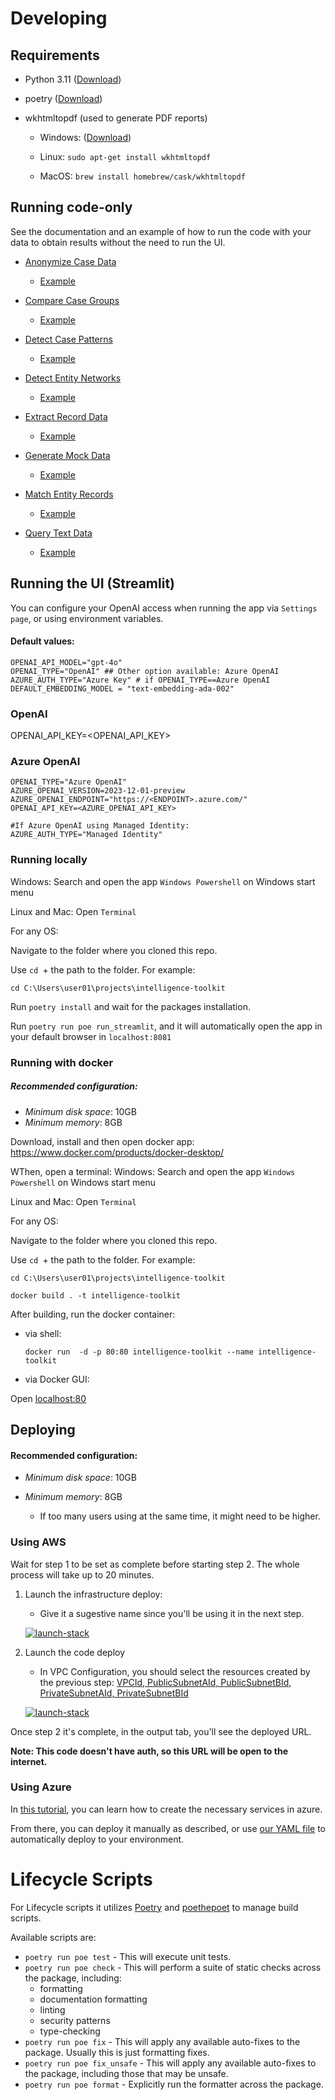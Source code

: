 # Developing 

## Requirements

- Python 3.11 ([Download](https://www.python.org/downloads/))
- poetry ([Download](https://python-poetry.org/docs/#installing-with-the-official-installer))
- wkhtmltopdf (used to generate PDF reports)

    - Windows: ([Download](https://wkhtmltopdf.org/downloads.html))

    - Linux:  `sudo apt-get install wkhtmltopdf`

    - MacOS: `brew install homebrew/cask/wkhtmltopdf`

## Running code-only 

See the documentation and an example of how to run the code with your data to obtain results without the need to run the UI.
- [Anonymize Case Data](./app/anonymize_case_data/README.md)

    - [Example](./example_notebooks/anonymize_case_data.ipynb)

- [Compare Case Groups](./app/compare_case_groups/README.md)

    - [Example](./example_notebooks/compare_case_groups.ipynb)

- [Detect Case Patterns](./app/detect_case_patterns/README.md)

    - [Example](./example_notebooks/detect_case_patterns.ipynb)

- [Detect Entity Networks](./app/detect_entity_networks/README.md)

    - [Example](./example_notebooks/detect_entity_networks/main.ipynb)

- [Extract Record Data](./app/extract_record_data/README.md)

    - [Example](./example_notebooks/extract_record_data/main.ipynb)

- [Generate Mock Data](./app/generate_mock_data/README.md)

    - [Example](./example_notebooks/generate_mock_data/main.ipynb)

- [Match Entity Records](./app/match_entity_records/README.md)

    - [Example](./example_notebooks/match_entity_records/main.ipynb)
    
- [Query Text Data](./app/query_text_data/README.md)

    - [Example](./example_notebooks/query_text_data.ipynb)

## Running the UI (Streamlit) 

You can configure your OpenAI access when running the app via `Settings page`, or using environment variables.

#### Default values: 
```
OPENAI_API_MODEL="gpt-4o"
OPENAI_TYPE="OpenAI" ## Other option available: Azure OpenAI
AZURE_AUTH_TYPE="Azure Key" # if OPENAI_TYPE==Azure OpenAI
DEFAULT_EMBEDDING_MODEL = "text-embedding-ada-002"
```

### OpenAI
OPENAI_API_KEY=<OPENAI_API_KEY>

### Azure OpenAI
```
OPENAI_TYPE="Azure OpenAI"
AZURE_OPENAI_VERSION=2023-12-01-preview
AZURE_OPENAI_ENDPOINT="https://<ENDPOINT>.azure.com/"
OPENAI_API_KEY=<AZURE_OPENAI_API_KEY>

#If Azure OpenAI using Managed Identity:
AZURE_AUTH_TYPE="Managed Identity"
```
### Running locally

Windows: Search and open the app `Windows Powershell` on Windows start menu

Linux and Mac: Open `Terminal`

For any OS:

Navigate to the folder where you cloned this repo. 

Use `cd `+ the path to the folder. For example:

`cd C:\Users\user01\projects\intelligence-toolkit`

Run `poetry install` and wait for the packages installation.

Run `poetry run poe run_streamlit`, and it will automatically open the app in your default browser in `localhost:8081`

### Running with docker

##### Recommended configuration:

- *Minimum disk space*: 10GB 
- *Minimum memory*: 8GB

Download, install and then open docker app: https://www.docker.com/products/docker-desktop/

WThen, open a terminal:
Windows: Search and open the app `Windows Powershell` on Windows start menu

Linux and Mac: Open `Terminal`

For any OS:

Navigate to the folder where you cloned this repo. 

Use `cd `+ the path to the folder. For example:

`cd C:\Users\user01\projects\intelligence-toolkit`

`docker build . -t intelligence-toolkit`

After building, run the docker container:

- via shell:

    `docker run  -d -p 80:80 intelligence-toolkit --name intelligence-toolkit`

- via Docker GUI:

Open [localhost:80](http://localhost:80)

## Deploying 

#### Recommended configuration:

- *Minimum disk space*: 10GB 

- *Minimum memory*: 8GB
    - If too many users using at the same time, it might need to be higher.


### Using AWS

Wait for step 1 to be set as complete before starting step 2. The whole process will take up to 20 minutes.

1. Launch the infrastructure deploy:

    - Give it a sugestive name since you'll be using it in the next step.

    [![launch-stack](https://s3.amazonaws.com/cloudformation-examples/cloudformation-launch-stack.png)](https://console.aws.amazon.com/cloudformation/home?region=us-east-1#/stacks/new?stackName=itk-infra-stack&templateURL=https://s3.us-east-1.amazonaws.com/cf-templates-19n482mly1fba-us-east-1/2024-10-07T124926.165Z3xc-infrastructure.yaml)

2. Launch the code deploy
    - In VPC Configuration, you should select the resources created by the previous step: <u>VPCId, PublicSubnetAId, PublicSubnetBId, PrivateSubnetAId, PrivateSubnetBId</u>

    [![launch-stack](https://s3.amazonaws.com/cloudformation-examples/cloudformation-launch-stack.png)](https://console.aws.amazon.com/cloudformation/home?region=us-east-1#/stacks/new?stackName=itk-code-stack&templateURL=https://s3.us-east-1.amazonaws.com/cf-templates-19n482mly1fba-us-east-1/2024-10-07T125858.730Zlsu-2-development.yaml)


Once step 2 it's complete, in the output tab, you'll see the deployed URL.

**Note: This code doesn't have auth, so this URL will be open to the internet.**

### Using Azure

In [this tutorial](https://dev.to/keneojiteli/deploy-a-docker-app-to-app-services-on-azure-5d3h), you can learn how to create the necessary services in azure.

From there, you can deploy it manually as described, or use [our YAML file](/.vsts-ci.yml) to automatically deploy to your environment. 


# Lifecycle Scripts

For Lifecycle scripts it utilizes [Poetry](https://python-poetry.org/docs#installation) and [poethepoet](https://pypi.org/project/poethepoet/) to manage build scripts.

Available scripts are:

- `poetry run poe test` - This will execute unit tests.
- `poetry run poe check` - This will perform a suite of static checks across the package, including:
  - formatting
  - documentation formatting
  - linting
  - security patterns
  - type-checking
- `poetry run poe fix` - This will apply any available auto-fixes to the package. Usually this is just formatting fixes.
- `poetry run poe fix_unsafe` - This will apply any available auto-fixes to the package, including those that may be unsafe.
- `poetry run poe format` - Explicitly run the formatter across the package.

